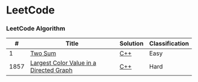
LeetCode
========

### LeetCode Algorithm


| # | Title | Solution | Classification |
|---| ----- | -------- | ---------- |
|1|[Two Sum](https://leetcode.com/problems/two-sum/) | [C++](./Hash_Table/1_Two_Sum.cpp)|Easy|
|1857|[Largest Color Value in a Directed Graph](https://leetcode.com/problems/largest-color-value-in-a-directed-graph/) | [C++](./algorithms/cpp/largestColorValueInADirectedGraph/LargestColorValueInADirectedGraph.cpp)|Hard|
